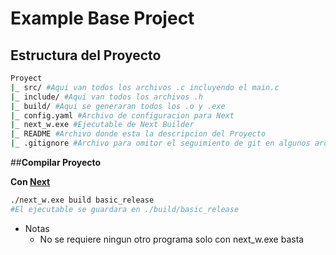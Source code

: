 # Example Base Project

## **Estructura del Proyecto**

```bash
Proyect
|_ src/ #Aqui van todos los archivos .c incluyendo el main.c
|_ include/ #Aqui van todos los archivos .h
|_ build/ #Aqui se generaran todos los .o y .exe
|_ config.yaml #Archivo de configuracion para Next
|_ next_w.exe #Ejecutable de Next Builder
|_ README #Archivo donde esta la descripcion del Proyecto
|_ .gitignore #Archivo para omitor el seguimiento de git en algunos archivos
```

##**Compilar Proyecto**

**Con [Next](https://next-b3d34.web.app/en/landing-page/)**
```bash
./next_w.exe build basic_release
#El ejecutable se guardara en ./build/basic_release
```

- Notas
    - No se requiere ningun otro programa solo con next_w.exe basta
